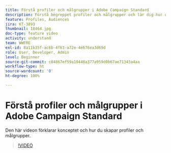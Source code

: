 ```yaml
---
title: Förstå profiler och målgrupper i Adobe Campaign Standard
description: Förstå begreppet profiler och målgrupper och lär dig hur du skapar profiler och målgrupper.
feature: Profiles, Audiences
jira: KT-3893
thumbnail: 18464.jpg
doc-type: feature video
activity: understand
team: WWFRE
exl-id: 8a11b35f-ac6b-4f63-a72e-4e676ea3d69d
role: User, Developer, Admin
level: Beginner
source-git-commit: c84867ef59a10448a377a959d0b67ae71343a4aa
workflow-type: ht
source-wordcount: '0'
ht-degree: 100%

---
```


# Förstå profiler och målgrupper i Adobe Campaign Standard

Den här videon förklarar konceptet och hur du skapar profiler och målgrupper.

>[!VIDEO](https://video.tv.adobe.com/v/18464?quality=12&learn=on)
